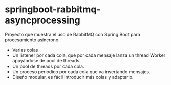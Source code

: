 # springboot-rabbitmq-asyncprocessing
Proyecto que muestra el uso de RabbitMQ con Spring Boot para procesamiento asíncrono.

* Varias colas
* Un listener por cada cola, que por cada mensaje lanza un thread Worker apoyándose de pool de threads.
* Un pool de threads por cada cola.
* Un proceso periódico por cada cola que va insertando mensajes.
* Diseño modular, es fácil introducir más colas y adaptarlo.
